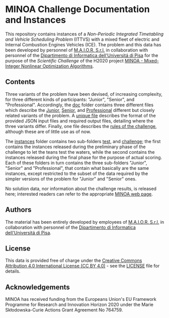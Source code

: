 # MINOA Challenge Documentation and Instances

This repository contains instances of a *Non-Periodic Integrated
Timetabling and Vehicle Scheduling Problem* (ITTVS) with a mixed
fleet of electric and Internal Combustion Engines Vehicles (ICE).
The problem and this data has been developed by personnel of
[M.A.I.O.R. S.r.l.](https://www.maior.it) in collaboration with
personnel of the [Dipartimento di Informatica
dell'Universit&aacute; di Pisa](https://www.di.unipi.it) for the
purpose of the *Scientific Challenge* of the H2020 project
[MINOA - Mixed-Integer Nonlinear Optimization
Algorithms](https://minoa-itn.fau.de).


## Contents

Three variants of the problem have been devised, of increasing
complexity, for three different kinds of participants: "Junior",
"Senior", and "Professional". Accordingly, the [doc](doc) folder
contains three different files which describe the
[Junior](doc/Problem\_Description\_Junior.pdf),
[Senior](doc/Problem\_Description\_Senior.pdf), and
[Professional](doc/Problem\_Description\_Professional.pdf)
different but closely related variants of the problem. A
[unique file](doc/Input\_Output\_format\_description.pdf) describes
the format of the provided JSON input files and required output files,
detailing where the three variants differ. Finally, one file describes
the [rules of the challenge](doc/MINOA\_Challenge\_Rules.pdf),
although these are of little use as of now.

The [instances](instances) folder contains two sub-folders
[test](instances/test), and [challenge](instances/challenge); the
first contains the instances released during the preliminary phase of
the challenge to let the teans test the waters, while the second
contains the instances released during the final phase for the
purpose of actual scoring. Each of these folders in turn contains the
three sub-folders "Junior", "Senior" and "Professional", that contain
what basically are the same instances, except restricted to the subset
of the data required by the simpler versions of the problem for
"Junior" and "Senior" ones.

No solution data, nor information about the challenge results, is
released here; interested readers can refer to the appropriate
[MINOA web page](https://minoa-itn.fau.de/?page_id=921).


## Authors

The material has been entirely developed by employees of
[M.A.I.O.R. S.r.l.](https://www.maior.it) in collaboration with
personnel of the [Dipartimento di Informatica
dell'Universit&aacute; di Pisa](https://www.di.unipi.it).


## License

This data is provided free of charge under the [Creative Commons
Attribution 4.0 International License
(CC BY 4.0)](https://creativecommons.org/licenses/by/4.0/) -
see the [LICENSE](LICENSE) file for details.


## Acknowledgements

MINOA has received funding from the Europeans Union's EU Framework
Programme for Research and Innovation Horizon 2020 under the Marie
Sk&#322;odowska-Curie Actions Grant Agreement No 764759.
